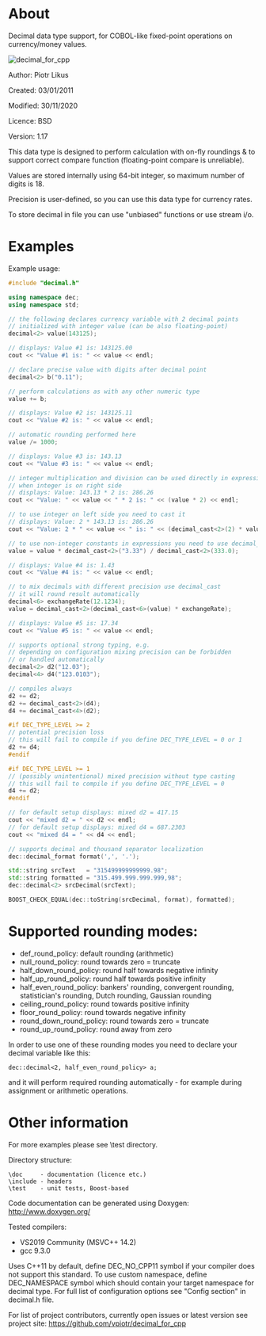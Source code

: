 # About     
Decimal data type support, for COBOL-like fixed-point operations on currency/money values.

![decimal_for_cpp](https://github.com/vpiotr/decimal_for_cpp/workflows/decimal_for_cpp/badge.svg?branch=master)

Author: Piotr Likus

Created: 03/01/2011

Modified: 30/11/2020

Licence: BSD

Version: 1.17


This data type is designed to perform calculation with on-fly  roundings
&  to  support  correct  compare  function  (floating-point  compare  is
unreliable).

Values are stored internally using 64-bit integer, so maximum number of
digits is 18.

Precision is user-defined, so you can use this data  type  for  currency
rates.

To store decimal in file you can use "unbiased" functions or use stream i/o.

# Examples

Example usage:
```c++
#include "decimal.h"

using namespace dec;
using namespace std;

// the following declares currency variable with 2 decimal points
// initialized with integer value (can be also floating-point)
decimal<2> value(143125);

// displays: Value #1 is: 143125.00
cout << "Value #1 is: " << value << endl;

// declare precise value with digits after decimal point
decimal<2> b("0.11");

// perform calculations as with any other numeric type
value += b;

// displays: Value #2 is: 143125.11
cout << "Value #2 is: " << value << endl;

// automatic rounding performed here
value /= 1000;

// displays: Value #3 is: 143.13
cout << "Value #3 is: " << value << endl;

// integer multiplication and division can be used directly in expression
// when integer is on right side
// displays: Value: 143.13 * 2 is: 286.26
cout << "Value: " << value << " * 2 is: " << (value * 2) << endl;

// to use integer on left side you need to cast it
// displays: Value: 2 * 143.13 is: 286.26
cout << "Value: 2 * " << value << " is: " << (decimal_cast<2>(2) * value) << endl;

// to use non-integer constants in expressions you need to use decimal_cast
value = value * decimal_cast<2>("3.33") / decimal_cast<2>(333.0);

// displays: Value #4 is: 1.43
cout << "Value #4 is: " << value << endl;

// to mix decimals with different precision use decimal_cast
// it will round result automatically
decimal<6> exchangeRate(12.1234);
value = decimal_cast<2>(decimal_cast<6>(value) * exchangeRate);

// displays: Value #5 is: 17.34
cout << "Value #5 is: " << value << endl;

// supports optional strong typing, e.g.
// depending on configuration mixing precision can be forbidden
// or handled automatically
decimal<2> d2("12.03");
decimal<4> d4("123.0103");

// compiles always
d2 += d2;
d2 += decimal_cast<2>(d4);
d4 += decimal_cast<4>(d2);

#if DEC_TYPE_LEVEL >= 2
// potential precision loss
// this will fail to compile if you define DEC_TYPE_LEVEL = 0 or 1
d2 += d4;
#endif

#if DEC_TYPE_LEVEL >= 1
// (possibly unintentional) mixed precision without type casting
// this will fail to compile if you define DEC_TYPE_LEVEL = 0
d4 += d2;
#endif

// for default setup displays: mixed d2 = 417.15
cout << "mixed d2 = " << d2 << endl;
// for default setup displays: mixed d4 = 687.2303
cout << "mixed d4 = " << d4 << endl;

// supports decimal and thousand separator localization
dec::decimal_format format(',', '.');

std::string srcText   = "315499999999999.98";
std::string formatted = "315.499.999.999.999,98";
dec::decimal<2> srcDecimal(srcText);

BOOST_CHECK_EQUAL(dec::toString(srcDecimal, format), formatted);

```

# Supported rounding modes:

* def_round_policy: default rounding (arithmetic)
* null_round_policy: round towards zero = truncate
* half_down_round_policy: round half towards negative infinity
* half_up_round_policy: round half towards positive infinity
* half_even_round_policy: bankers' rounding, convergent rounding, statistician's rounding, Dutch rounding, Gaussian rounding
* ceiling_round_policy: round towards positive infinity
* floor_round_policy: round towards negative infinity
* round_down_round_policy: round towards zero = truncate
* round_up_round_policy: round away from zero

In order to use one of these rounding modes you need to declare your decimal variable like this:

    dec::decimal<2, half_even_round_policy> a;
    
and it will perform required rounding automatically - for example during assignment or arithmetic operations.    

# Other information
For more examples please see \test directory.

Directory structure:
```
\doc     - documentation (licence etc.)
\include - headers
\test    - unit tests, Boost-based
```

Code documentation can be generated using Doxygen:
http://www.doxygen.org/

Tested compilers:

- VS2019 Community (MSVC++ 14.2)
- gcc 9.3.0

Uses C++11 by default, define DEC_NO_CPP11 symbol if your compiler does not support this standard.
To use custom namespace, define DEC_NAMESPACE symbol which should contain your target namespace for decimal type.
For full list of configuration options see "Config section" in decimal.h file.

For list of project contributors, currently open issues or latest version see project site:
https://github.com/vpiotr/decimal_for_cpp


